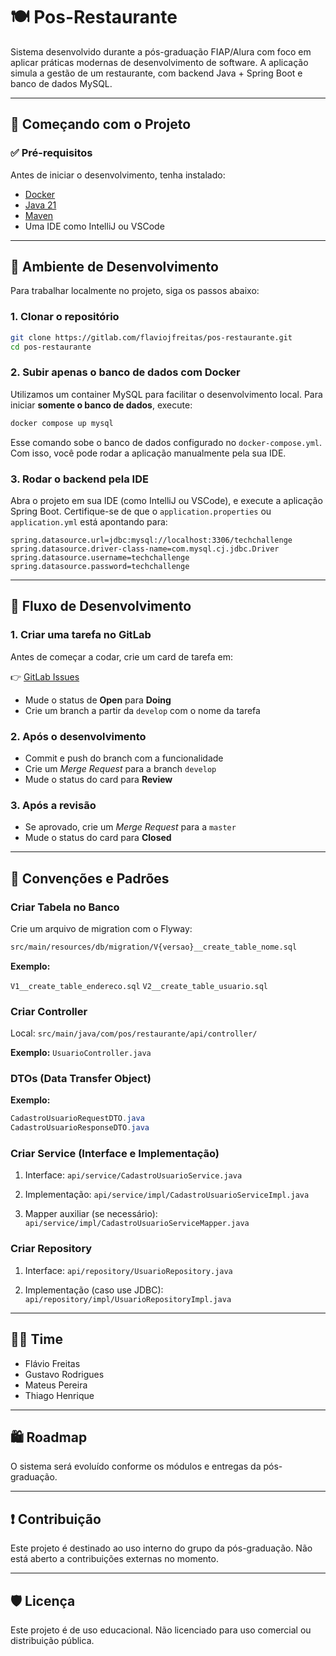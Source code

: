 # 🍽️ Pos-Restaurante

Sistema desenvolvido durante a pós-graduação FIAP/Alura com foco em aplicar práticas modernas de desenvolvimento de software. A aplicação simula a gestão de um restaurante, com backend Java + Spring Boot e banco de dados MySQL.

---

## 🚀 Começando com o Projeto

### ✅ Pré-requisitos

Antes de iniciar o desenvolvimento, tenha instalado:

* [Docker](https://www.docker.com/)
* [Java 21](https://adoptium.net/)
* [Maven](https://maven.apache.org/)
* Uma IDE como IntelliJ ou VSCode

---

## 🔧 Ambiente de Desenvolvimento

Para trabalhar localmente no projeto, siga os passos abaixo:

### 1. Clonar o repositório

```bash
git clone https://gitlab.com/flaviojfreitas/pos-restaurante.git
cd pos-restaurante
```

### 2. Subir apenas o banco de dados com Docker

Utilizamos um container MySQL para facilitar o desenvolvimento local. Para iniciar **somente o banco de dados**, execute:

```bash
docker compose up mysql
```

Esse comando sobe o banco de dados configurado no `docker-compose.yml`. Com isso, você pode rodar a aplicação manualmente pela sua IDE.

### 3. Rodar o backend pela IDE

Abra o projeto em sua IDE (como IntelliJ ou VSCode), e execute a aplicação Spring Boot. Certifique-se de que o `application.properties` ou `application.yml` está apontando para:

```
spring.datasource.url=jdbc:mysql://localhost:3306/techchallenge
spring.datasource.driver-class-name=com.mysql.cj.jdbc.Driver
spring.datasource.username=techchallenge
spring.datasource.password=techchallenge
```

---

## 📆 Fluxo de Desenvolvimento

### 1. Criar uma tarefa no GitLab

Antes de começar a codar, crie um card de tarefa em:

👉 [GitLab Issues](https://gitlab.com/flaviojfreitas/pos-restaurante/-/issues)

* Mude o status de **Open** para **Doing**
* Crie um branch a partir da `develop` com o nome da tarefa

### 2. Após o desenvolvimento

* Commit e push do branch com a funcionalidade
* Crie um *Merge Request* para a branch `develop`
* Mude o status do card para **Review**

### 3. Após a revisão

* Se aprovado, crie um *Merge Request* para a `master`
* Mude o status do card para **Closed**

---

## 📆 Convenções e Padrões

### Criar Tabela no Banco

Crie um arquivo de migration com o Flyway:

```bash
src/main/resources/db/migration/V{versao}__create_table_nome.sql
```

**Exemplo:**

`V1__create_table_endereco.sql`
`V2__create_table_usuario.sql`

### Criar Controller

Local:
`src/main/java/com/pos/restaurante/api/controller/`

**Exemplo:**
`UsuarioController.java`

### DTOs (Data Transfer Object)
**Exemplo:**

```java
CadastroUsuarioRequestDTO.java
CadastroUsuarioResponseDTO.java
```

### Criar Service (Interface e Implementação)

1. Interface:
   `api/service/CadastroUsuarioService.java`

2. Implementação:
   `api/service/impl/CadastroUsuarioServiceImpl.java`

3. Mapper auxiliar (se necessário):
   `api/service/impl/CadastroUsuarioServiceMapper.java`

### Criar Repository

1. Interface:
   `api/repository/UsuarioRepository.java`

2. Implementação (caso use JDBC):
   `api/repository/impl/UsuarioRepositoryImpl.java`

---

## 👨‍💼 Time

* Flávio Freitas
* Gustavo Rodrigues
* Mateus Pereira
* Thiago Henrique

---

## 🛍️ Roadmap

O sistema será evoluído conforme os módulos e entregas da pós-graduação.

---

## ❗ Contribuição

Este projeto é destinado ao uso interno do grupo da pós-graduação.
Não está aberto a contribuições externas no momento.

---

## 🛡️ Licença

Este projeto é de uso educacional. Não licenciado para uso comercial ou distribuição pública.
